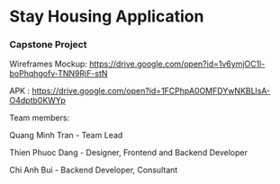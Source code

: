# Stay Housing Application
### Capstone Project

Wireframes Mockup: https://drive.google.com/open?id=1v6ymjOC1l-boPhqhgofv-TNN9RjF-stN


APK : https://drive.google.com/open?id=1FCPhpA0OMFDYwNKBLlsA-O4dptb0KWYp


Team members:

Quang Minh Tran - Team Lead

Thien Phuoc Dang - Designer, Frontend and Backend Developer

Chi Anh Bui - Backend Developer, Consultant

